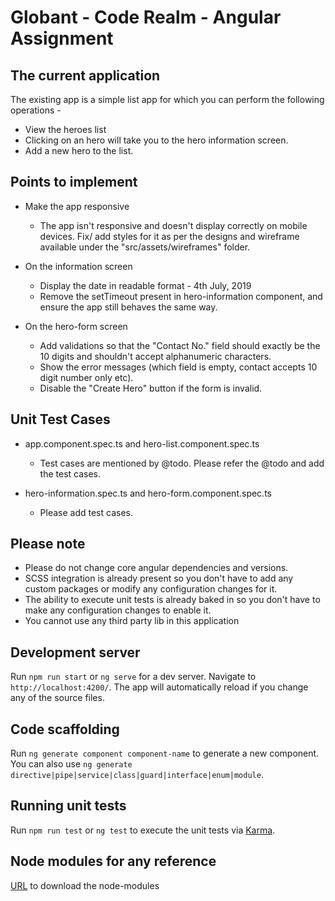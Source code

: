# Globant - Code Realm - Angular Assignment

## The current application
The existing app is a simple list app for which you can perform the following operations -

- View the heroes list
- Clicking on an hero will take you to the hero information screen.
- Add a new hero to the list.

## Points to implement
- Make the app responsive 
   - The app isn't responsive and doesn't display correctly on mobile devices. Fix/ add styles for it as per the designs and wireframe available under the "src/assets/wireframes" folder.

- On the information screen 
   - Display the date in readable format - 4th July, 2019
   - Remove the setTimeout present in hero-information component, and ensure the app still behaves the same way.

- On the hero-form screen 
   - Add validations so that the "Contact No." field should exactly be the 10 digits and shouldn't accept alphanumeric characters.
   - Show the error messages (which field is empty, contact accepts 10 digit number only etc).
   - Disable the "Create Hero" button if the form is invalid.
  

## Unit Test Cases
- app.component.spec.ts and hero-list.component.spec.ts
   - Test cases are mentioned by @todo. Please refer the @todo and add the test cases.

- hero-information.spec.ts and hero-form.component.spec.ts
   - Please add test cases.

## Please note 
* Please do not change core angular dependencies and versions.
* SCSS integration is already present so you don't have to add any custom packages or modify any configuration changes for it.
* The ability to execute unit tests is already baked in so you don't have to make any configuration changes to enable it.
* You cannot use any third party lib in this application

## Development server

Run `npm run start` or `ng serve` for a dev server. Navigate to `http://localhost:4200/`. The app will automatically reload if you change any of the source files.

## Code scaffolding

Run `ng generate component component-name` to generate a new component. You can also use `ng generate directive|pipe|service|class|guard|interface|enum|module`.

## Running unit tests

Run `npm run test` or `ng test` to execute the unit tests via [Karma](https://karma-runner.github.io).

## Node modules for any reference
[URL](https://github.com/rohit22173/angular-node-modules) to download the node-modules
